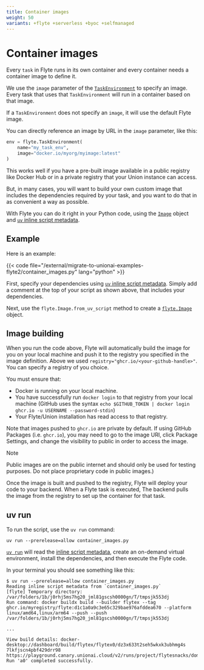 ```yaml
---
title: Container images
weight: 50
variants: +flyte +serverless +byoc +selfmanaged
---
```


# Container images

Every `task` in Flyte runs in its own container and every container needs a container image to define it.

We use the `image` parameter of the [`TaskEnvironment`](../api-reference/flyte-sdk/packages/flyte#flytetaskenvironment) to specify an image.
Every task that uses that `TaskEnvironment` will run in a container based on that image.

If a `TaskEnvironment` does not specify an `image`, it will use the default Flyte image.

You can directly reference an image by URL in the `image` parameter, like this:

```python
env = flyte.TaskEnvironment(
    name="my_task_env",
    image="docker.io/myorg/myimage:latest"
)
```

This works well if you have a pre-built image available in a public registry like Docker Hub or in a private registry that your Union instance can access.

But, in many cases, you will want to build your own custom image that includes the dependencies required by your task, and you want to do that in as convenient a way as possible.

With Flyte you can do it right in your Python code, using the [`Image`](../api-reference/flyte-sdk/packages/flyte#flyteimage) object and [`uv` inline script metadata](https://docs.astral.sh/uv/guides/scripts/#declaring-script-dependencies).

## Example

Here is an example:

{{< code file="/external/migrate-to-unionai-examples-flyte2/container_images.py" lang="python" >}}

First, specify your dependencies using [`uv` inline script metadata](https://docs.astral.sh/uv/guides/scripts/#declaring-script-dependencies).
Simply add a comment at the top of your script as shown above, that includes your dependencies.

Next, use the `flyte.Image.from_uv_script` method to create a [`flyte.Image`](../api-reference/flyte-sdk/packages/flyte#flyteimage) object.

## Image building

When you run the code above, Flyte will automatically build the image for you on your local machine and push it to the registry you specified in the image definition.
Above we used `registry="ghcr.io/<your-github-handle>"`.
You can specify a registry of you choice.

You must ensure that:

* Docker is running on your local machine.
* You have successfully run `docker login` to that registry from your local machine (GitHub uses the syntax `echo $GITHUB_TOKEN | docker login ghcr.io -u USERNAME --password-stdin`)
* Your Flyte/Union installation has read access to that registry.

Note that images pushed to `ghcr.io` are private by default.
If using GitHub Packages (i.e. `ghcr.io`), you may need to go to the image URI, click Package Settings, and change the visibility to public in order to access the image.

> [!NOTE]
> Public images are on the public internet and should only be used for testing purposes.
> Do not place proprietary code in public images.)

Once the image is built and pushed to the registry, Flyte will deploy your code to your backend.
When a Flyte task is executed, The backend pulls the image from the registry to set up the container for that task.

## uv run

To run the script, use the `uv run` command:

```shell
uv run --prerelease=allow container_images.py
```

[`uv run`](https://docs.astral.sh/uv/reference/cli/#uv-run) will read the [inline script metadata](https://docs.astral.sh/uv/guides/scripts/#running-a-script-with-dependencies), create an on-demand virtual environment, install the dependencies, and then execute the Flyte code.

In your terminal you should see something like this:

```shell
$ uv run --prerelease=allow container_images.py
Reading inline script metadata from `container_images.py`
[flyte] Temporary directory: /var/folders/1b/j0rhj5ms7hg20_jml81gscsh0000gn/T/tmpsjk553dj
Run command: docker buildx build --builder flytex --tag ghcr.io/myregistry/flyte:d1c1a0a9c3e65c329bae976afddea670 --platform linux/amd64,linux/arm64 --push --push /var/folders/1b/j0rhj5ms7hg20_jml81gscsh0000gn/T/tmpsjk553dj

...

View build details: docker-desktop://dashboard/build/flytex/flytex0/dz3x633t2seh5wkxk3ubhmg4s
7lkfjscn4pbf429drr98
https://playground.canary.unionai.cloud/v2/runs/project/flytesnacks/domain/development/7lkfjscn4pbf429drr98
Run 'a0' completed successfully.
```

